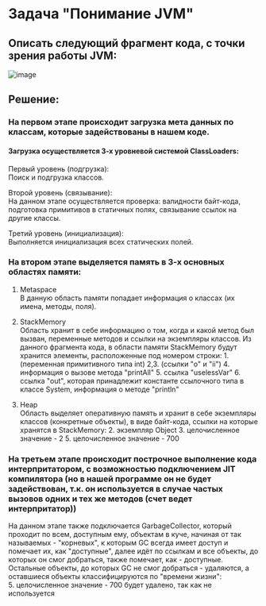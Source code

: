 # Задача "Понимание JVM"

## Описать следующий фрагмент кода, с точки зрения работы JVM:  


![image](https://user-images.githubusercontent.com/120349770/235810571-325fea1e-65aa-4818-874f-8f7e367206f4.png)

## Решение:  

### На первом этапе происходит загрузка мета данных по классам, которые задействованы в нашем коде.
#### Загрузка осуществляется 3-х уровневой системой ClassLoaders:    

  Первый уровень (подгрузка):  
    Поиск и подгрузка классов.
    
  Второй уровень (связывание):  
    На данном этапе осуществляется проверка: валидности байт-кода, подготовка примитивов в статичных полях, связывание ссылок на другие классы.
    
  Третий уровень (инициализация):  
    Выполняется инициализация всех статических полей.
    
  
### На втором этапе выделяется память в 3-х основных областях памяти:    

   1. Metaspace  
    В данную область памяти попадает информация о классах (их имена, методы, поля).
  
   2. StackMemory  
    Область хранит в себе  информацию о том, когда и какой метод был вызван, переменные методов и ссылки на экземпляры классов.
    Из данного фрагмента кода, в области памяти StackMemory будут хранится элементы, расположенные под номером строки:
    1. (переменная примитивного типа int) 
    2,3. (ссылки "o" и "ii") 
    4. информация о вызове метода "printAll"
    5. ссылка "uselessVar"
    6. ссылка "out", которая принадлежит константе ссылочного типа в классе System, информация о методе "println" 
     
   3. Heap   
      Область выделяет оперативную память и хранит в себе экземпляры классов (конкретные объекты), 
      в виде байт-кода, ссылки на которые хранятся в StackMemory:
      2. экземпляр Object
      3. целочисленное значение - 2
      5. целочисленное значение - 700
    
      
### На третьем этапе происходит построчное выполнение кода интерпритатором, с возможностью подключением JIT компилятора (но в нашей программе он не будет задействован, т.к. он используется в случае частых вызовов одних и тех же методов (счет ведет интерпритатор))  
    
   На данном этапе также подключается GarbageCollector, который проходит по всем, доступным ему, объектам в куче, начиная от так называемых - "корневых", к которым GC всегда имеет доступ и помечает их, как "доступные", далее идёт по ссылкам и все объекты, до которых он смог добраться, также помечает, как - доступные. Остальные объекты, до которых GC не смог добраться - удаляются, а оставшиеся объекты классифицируются по "времени жизни":     
    5. целочисленное значение - 700 будет удалено, так как не используется  
   

      
    
    

